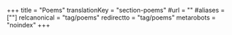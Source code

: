 +++
title = "Poems"
translationKey = "section-poems"
#url = ""
#aliases = [""]
relcanonical = "tag/poems"
redirectto = "tag/poems"
metarobots = "noindex"
+++
